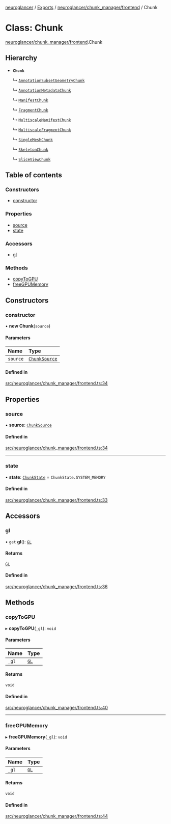 [neuroglancer](../README.md) / [Exports](../modules.md) / [neuroglancer/chunk\_manager/frontend](../modules/neuroglancer_chunk_manager_frontend.md) / Chunk

# Class: Chunk

[neuroglancer/chunk_manager/frontend](../modules/neuroglancer_chunk_manager_frontend.md).Chunk

## Hierarchy

- **`Chunk`**

  ↳ [`AnnotationSubsetGeometryChunk`](neuroglancer_annotation_frontend_source.AnnotationSubsetGeometryChunk.md)

  ↳ [`AnnotationMetadataChunk`](neuroglancer_annotation_frontend_source.AnnotationMetadataChunk.md)

  ↳ [`ManifestChunk`](neuroglancer_mesh_frontend.ManifestChunk.md)

  ↳ [`FragmentChunk`](neuroglancer_mesh_frontend.FragmentChunk.md)

  ↳ [`MultiscaleManifestChunk`](neuroglancer_mesh_frontend.MultiscaleManifestChunk.md)

  ↳ [`MultiscaleFragmentChunk`](neuroglancer_mesh_frontend.MultiscaleFragmentChunk.md)

  ↳ [`SingleMeshChunk`](neuroglancer_single_mesh_frontend.SingleMeshChunk.md)

  ↳ [`SkeletonChunk`](neuroglancer_skeleton_frontend.SkeletonChunk.md)

  ↳ [`SliceViewChunk`](neuroglancer_sliceview_frontend.SliceViewChunk.md)

## Table of contents

### Constructors

- [constructor](neuroglancer_chunk_manager_frontend.Chunk.md#constructor)

### Properties

- [source](neuroglancer_chunk_manager_frontend.Chunk.md#source)
- [state](neuroglancer_chunk_manager_frontend.Chunk.md#state)

### Accessors

- [gl](neuroglancer_chunk_manager_frontend.Chunk.md#gl)

### Methods

- [copyToGPU](neuroglancer_chunk_manager_frontend.Chunk.md#copytogpu)
- [freeGPUMemory](neuroglancer_chunk_manager_frontend.Chunk.md#freegpumemory)

## Constructors

### constructor

• **new Chunk**(`source`)

#### Parameters

| Name | Type |
| :------ | :------ |
| `source` | [`ChunkSource`](neuroglancer_chunk_manager_frontend.ChunkSource.md) |

#### Defined in

[src/neuroglancer/chunk_manager/frontend.ts:34](https://github.com/ActiveBrainAtlas2/neuroglancer/blob/91617476/src/neuroglancer/chunk_manager/frontend.ts#L34)

## Properties

### source

• **source**: [`ChunkSource`](neuroglancer_chunk_manager_frontend.ChunkSource.md)

#### Defined in

[src/neuroglancer/chunk_manager/frontend.ts:34](https://github.com/ActiveBrainAtlas2/neuroglancer/blob/91617476/src/neuroglancer/chunk_manager/frontend.ts#L34)

___

### state

• **state**: [`ChunkState`](../enums/neuroglancer_chunk_manager_base.ChunkState.md) = `ChunkState.SYSTEM_MEMORY`

#### Defined in

[src/neuroglancer/chunk_manager/frontend.ts:33](https://github.com/ActiveBrainAtlas2/neuroglancer/blob/91617476/src/neuroglancer/chunk_manager/frontend.ts#L33)

## Accessors

### gl

• `get` **gl**(): [`GL`](../interfaces/neuroglancer_webgl_context.GL.md)

#### Returns

[`GL`](../interfaces/neuroglancer_webgl_context.GL.md)

#### Defined in

[src/neuroglancer/chunk_manager/frontend.ts:36](https://github.com/ActiveBrainAtlas2/neuroglancer/blob/91617476/src/neuroglancer/chunk_manager/frontend.ts#L36)

## Methods

### copyToGPU

▸ **copyToGPU**(`_gl`): `void`

#### Parameters

| Name | Type |
| :------ | :------ |
| `_gl` | [`GL`](../interfaces/neuroglancer_webgl_context.GL.md) |

#### Returns

`void`

#### Defined in

[src/neuroglancer/chunk_manager/frontend.ts:40](https://github.com/ActiveBrainAtlas2/neuroglancer/blob/91617476/src/neuroglancer/chunk_manager/frontend.ts#L40)

___

### freeGPUMemory

▸ **freeGPUMemory**(`_gl`): `void`

#### Parameters

| Name | Type |
| :------ | :------ |
| `_gl` | [`GL`](../interfaces/neuroglancer_webgl_context.GL.md) |

#### Returns

`void`

#### Defined in

[src/neuroglancer/chunk_manager/frontend.ts:44](https://github.com/ActiveBrainAtlas2/neuroglancer/blob/91617476/src/neuroglancer/chunk_manager/frontend.ts#L44)
